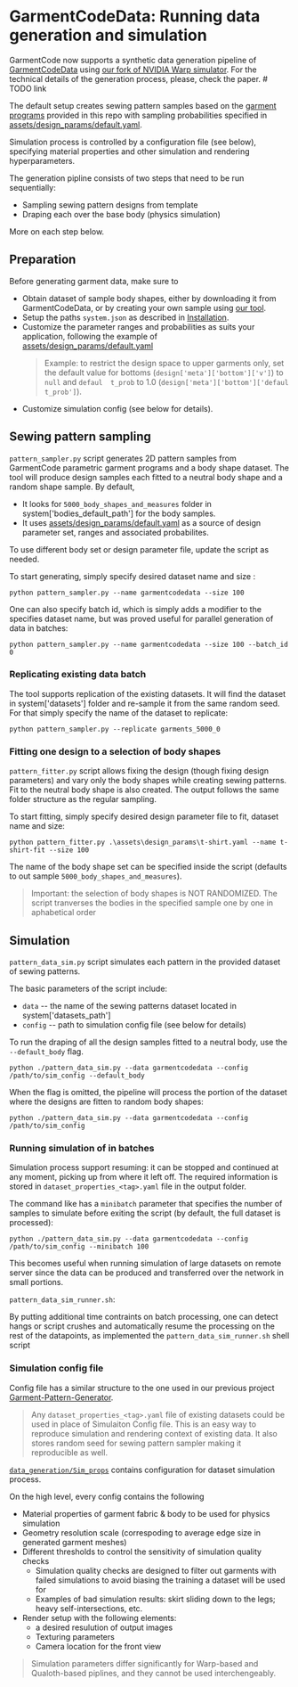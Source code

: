 
# GarmentCodeData: Running data generation and simulation

GarmentCode now supports a synthetic data generation pipeline of [GarmentCodeData](https://igl.ethz.ch/projects/GarmentCodeData/) using [our fork of NVIDIA Warp simulator](). For the technical details of the generation process, please, check the paper. # TODO link

The default setup creates sewing pattern samples based on the [garment programs](../assets/garment_programs/) provided in this repo with sampling probabilities specified in [assets/design_params/default.yaml](../assets/design_params/default.yaml). 

Simulation process is controlled by a configuration file (see below), specifying material properties and other simulation and rendering hyperparameters.

The generation pipline consists of two steps that need to be run sequentially:

* Sampling sewing pattern designs from template 
* Draping each over the base body (physics simulation)

More on each step below.

## Preparation
Before generating garment data, make sure to 

* Obtain dataset of sample body shapes, either by downloading it from GarmentCodeData, or by creating your own sample using [our tool](https://github.com/mbotsch/GarmentMeasurements).
* Setup the paths `system.json` as described in [Installation](https://github.com/maria-korosteleva/GarmentCode/blob/main/docs/Installation.md).
* Customize the parameter ranges and probabilities as suits your application, following the example of [assets/design_params/default.yaml](../assets/design_params/default.yaml) 
    > Example: to restrict the design space to upper garments only, set the default value for bottoms (`design['meta']['bottom']['v']`) to `null` and `defaul  t_prob` to 1.0 (`design['meta']['bottom']['defaul  t_prob']`).
* Customize simulation config (see below for details).

## Sewing pattern sampling 
`pattern_sampler.py` script generates 2D pattern samples from GarmentCode parametric garment programs and a body shape dataset. The tool will produce design samples each fitted to a neutral body shape and a random shape sample. By default,
* It looks for `5000_body_shapes_and_measures` folder in system['bodies_default_path'] for the body samples.
* It uses [assets/design_params/default.yaml](../assets/design_params/default.yaml) as a source of design parameter set, ranges and associated probabilites.

To use different body set or design parameter file, update the script as needed.

To start generating, simply specify desired dataset name and size : 

```
python pattern_sampler.py --name garmentcodedata --size 100
```

One can also specify batch id, which is simply adds a modifier to the specifies dataset name, but was proved useful for parallel generation of data in batches: 

```
python pattern_sampler.py --name garmentcodedata --size 100 --batch_id 0
```

### Replicating existing data batch

The tool supports replication of the existing datasets. It will find the dataset in system['datasets'] folder and re-sample it from the same random seed. For that simply specify the name of the dataset to replicate:
```
python pattern_sampler.py --replicate garments_5000_0 
```

### Fitting one design to a selection of body shapes

`pattern_fitter.py` script allows fixing the design (though fixing design parameters) and vary only the body shapes while creating sewing patterns. Fit to the neutral body shape is also created. The output follows the same folder structure as the regular sampling. 

To start fitting, simply specify desired design parameter file to fit, dataset name and size: 

```
python pattern_fitter.py .\assets\design_params\t-shirt.yaml --name t-shirt-fit --size 100
```

The name of the body shape set can be specified inside the script (defaults to out sample `5000_body_shapes_and_measures`).

> Important: the selection of body shapes is NOT RANDOMIZED. The script tranverses the bodies in the specified sample one by one in aphabetical order

## Simulation
`pattern_data_sim.py` script simulates each pattern in the provided dataset of sewing patterns. 

The basic parameters of the script include:
* `data` -- the name of the sewing patterns dataset located in system['datasets_path']
* `config` -- path to simulation config file (see below for details)

To run the draping of all the design samples fitted to a neutral body, use the `--default_body` flag. 
```
python ./pattern_data_sim.py --data garmentcodedata --config /path/to/sim_config --default_body
```

When the flag is omitted, the pipeline will process the portion of the dataset where the designs are fitten to random body shapes:
```
python ./pattern_data_sim.py --data garmentcodedata --config /path/to/sim_config
```

### Running simulation of in batches


Simulation process support resuming: it can be stopped and continued at any moment, picking up from where it left off. The required information is stored in `dataset_properties_<tag>.yaml` file in the output folder. 

The command like has a `minibatch` parameter that specifies the number of samples to simulate before exiting the script (by default, the full dataset is processed):

```
python ./pattern_data_sim.py --data garmentcodedata --config /path/to/sim_config --minibatch 100
```

This becomes useful when running simulation of large datasets on remote server since the data can be produced and transferred over the network in small portions. 

`pattern_data_sim_runner.sh`:

By putting additional time contraints on batch processing, one can detect hangs or script crushes and automatically resume the processing on the rest of the datapoints, as implemented the `pattern_data_sim_runner.sh` shell script


### Simulation config file

Config file has a similar structure to the one used in our previous project [Garment-Pattern-Generator](https://github.com/maria-korosteleva/Garment-Pattern-Generator/). 

> Any `dataset_properties_<tag>.yaml` file of existing datasets could be used in place of Simulaiton Config file. This is an easy way to reproduce simulation and rendering context of existing data. It also stores random seed for sewing pattern sampler making it reproducible as well. 

[`data_generation/Sim_props`](../data_generation/Sim_props) contains configuration for dataset simulation process.

On the high level, every config contains the following

* Material properties of garment fabric & body to be used for physics simulation
* Geometry resolution scale (correspoding to average edge size in generated garment meshes)
* Different thresholds to control the sensitivity of simulation quality checks
    * Simulation quality checks are designed to filter out garments with failed simulations to avoid biasing the training a dataset will be used for
    * Examples of bad simulation results: skirt sliding down to the legs; heavy self-intersections, etc.
* Render setup with the following elements: 
    * a desired resulution of output images
    * Texturing parameters
    * Camera location for the front view

> Simulation parameters differ significantly for Warp-based and Qualoth-based piplines, and they cannot be used interchengeably.






